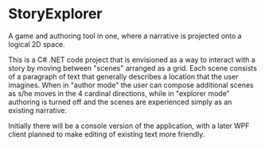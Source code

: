 # StoryExplorer
A game and authoring tool in one, where a narrative is projected onto a logical 2D space.

This is a C# .NET code project that is envisioned as a way to interact with a story by moving between "scenes" arranged as a grid. Each scene consists of a paragraph of text that generally describes a location that the user imagines. When in "author mode" the user can compose additional scenes as s/he moves in the 4 cardinal directions, while in "explorer mode" authoring is turned off and the scenes are experienced simply as an existing narrative.

Initially there will be a console version of the application, with a later WPF client planned to make editing of existing text more friendly.
